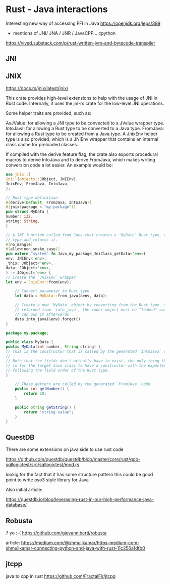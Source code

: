 # Rust - Java interactions

Interesting new way of accessing FFI in Java
https://openjdk.org/jeps/389
- mentions of JNI/ JNA / JNR / JavaCPP .. cpython

https://vived.substack.com/p/rust-written-jvm-and-bytecode-transpiler


## JNI


## JNIX

https://docs.rs/jnix/latest/jnix/


This crate provides high-level extensions to help with the usage of JNI in Rust code. Internally, it uses the jni-rs crate for the low-level JNI operations.

Some helper traits are provided, such as:

AsJValue: for allowing a JNI type to be convected to a JValue wrapper type.
IntoJava: for allowing a Rust type to be converted to a Java type.
FromJava: for allowing a Rust type to be created from a Java type.
A JnixEnv helper type is also provided, which is a JNIEnv wrapper that contains an internal class cache for preloaded classes.

If compiled with the derive feature flag, the crate also exports procedural macros to derive IntoJava and to derive FromJava, which makes writing conversion code a lot easier. An example would be:

```rust
use jnix::{
jni::{objects::JObject, JNIEnv},
JnixEnv, FromJava, IntoJava,
};

// Rust type definition
#[derive(Default, FromJava, IntoJava)]
#[jnix(package = "my.package")]
pub struct MyData {
number: i32,
string: String,
}

// A JNI function called from Java that creates a `MyData` Rust type, converts it to a Java
// type and returns it.
#[no_mangle]
#[allow(non_snake_case)]
pub extern "system" fn Java_my_package_JniClass_getData<'env>(
env: JNIEnv<'env>,
_this: JObject<'env>,
data: JObject<'env>,
) -> JObject<'env> {
// Create the `JnixEnv` wrapper
let env = JnixEnv::from(env);

    // Convert parameter to Rust type
    let data = MyData::from_java(&env, data);

    // Create a new `MyData` object by converting from the Rust type. Since a smart pointer is
    // returned from `into_java`, the inner object must be "leaked" sothat the garbage collector
    // can own it afterwards
    data.into_java(&env).forget()
}
```

```java
package my.package;

public class MyData {
public MyData(int number, String string) {
// This is the constructor that is called by the generated `IntoJava` code
//
// Note that the fields don't actually have to exist, the only thing that's necessary
// is for the target Java class to have a constructor with the expected type signature
// following the field order of the Rust type.
}

    // These getters are called by the generated `FromJava` code
    public int getNumber() {
        return 10;
    }

    public String getString() {
        return "string value";
    }
}
```


## QuestDB

There are some extensions on java side to use rust code

https://github.com/questdb/questdb/blob/master/core/rust/qdb-sqllogictest/src/sqllogictest/mod.rs

lookig for the fact that it has some structure pattern this could be good point to write pyo3 style library for Java

Also initial article:

https://questdb.io/blog/leveraging-rust-in-our-high-performance-java-database/








## Robusta

7 yo :-(
https://github.com/giovanniberti/robusta

article:
https://medium.com/@shmulikamar/https-medium-com-shmulikamar-connecting-python-and-java-with-rust-11c256a1dfb0


## jtcpp

java to cpp in rust
https://github.com/FractalFir/jtcpp